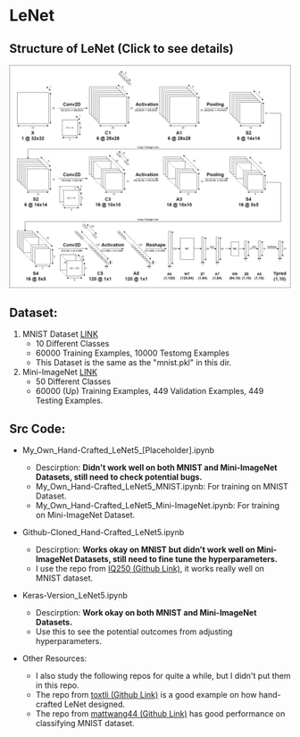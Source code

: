 # LeNet

## Structure of LeNet (Click to see details)
![Structure of LeNet](https://github.com/Ratherman/AI/blob/main/DeepLearning/HW3/imgs/Structure_LeNet5.png)

## Dataset:
1. MNIST Dataset [LINK](https://www.kaggle.com/c/digit-recognizer/data)
    * 10 Different Classes
    * 60000 Training Examples, 10000 Testomg Examples
    * This Dataset is the same as the "mnist.pkl" in this dir.
2. Mini-ImageNet [LINK](https://drive.google.com/file/d/1kwYYWL67O0Dcbx3dvZIfbGg9NiHdyisr/view)
    * 50 Different Classes
    * 60000 (Up) Training Examples, 449 Validation Examples, 449 Testing Examples.

## Src Code:
* My_Own_Hand-Crafted_LeNet5_[Placeholder].ipynb
    * Descirption: **Didn't work well on both MNIST and Mini-ImageNet Datasets, still need to check potential bugs.**
    * My_Own_Hand-Crafted_LeNet5_MNIST.ipynb: For training on MNIST Dataset.
    * My_Own_Hand-Crafted_LeNet5_Mini-ImageNet.ipynb: For training on Mini-ImageNet Dataset.

* Github-Cloned_Hand-Crafted_LeNet5.ipynb
    * Descirption: **Works okay on MNIST but didn't work well on Mini-ImageNet Datasets, still need to fine tune the hyperparameters.**
    * I use the repo from [IQ250 (Github Link)](https://github.com/IQ250/LeNet-by-Numpy), it works really well on MNIST dataset. 

* Keras-Version_LeNet5.ipynb
    * Descirption: **Work okay on both MNIST and Mini-ImageNet Datasets.**
    * Use this to see the potential outcomes from adjusting hyperparameters.
* Other Resources:
    * I also study the following repos for quite a while, but I didn't put them in this repo.
    * The repo from [toxtli (Github Link)](https://github.com/toxtli/lenet-5-mnist-from-scratch-numpy) is a good example on how hand-crafted LeNet designed.
    * The repo from [mattwang44 (Github Link)](https://github.com/mattwang44/LeNet-from-Scratch) has good performance on classifying MNIST dataset.